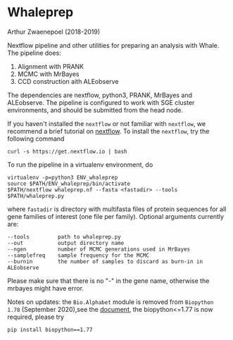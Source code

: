# Whaleprep

Arthur Zwaenepoel (2018-2019)

Nextflow pipeline and other utilities for preparing an analysis with Whale.
The pipeline does:

1. Alignment with PRANK
2. MCMC with MrBayes
3. CCD construction aith ALEobserve

The dependencies are nextflow, python3, PRANK, MrBayes and ALEobserve. The 
pipeline is configured to work with SGE cluster environments, and should be 
submitted from the head node.

If you haven't installed the `nextflow` or not familiar with `nextflow`, we recommend a brief tutorial on [nextflow](https://www.nextflow.io/). To install the `nextflow`, try the following command

```
curl -s https://get.nextflow.io | bash
```

To run the pipeline in a virtualenv environment, do

```
virtualenv -p=python3 ENV_whaleprep
source $PATH/ENV_whaleprep/bin/activate
$PATH/nextflow whaleprep.nf --fasta <fastadir> --tools $PATH/whaleprep.py
```

where `fastadir` is directory with multifasta files of protein sequences for all
gene families of interest (one file per family). Optional arguments currently are:

```
--tools         path to whaleprep.py
--out           output directory name
--ngen          number of MCMC generations used in MrBayes
--samplefreq    sample frequency for the MCMC 
--burnin        the number of samples to discard as burn-in in ALEobserve
```

Please make sure that there is no "-" in the gene name, otherwise the mrbayes might have error.

Notes on updates: the `Bio.Alphabet` module is removed from `Biopython 1.78` (September 2020),see the [document](https://biopython.org/wiki/Alphabet), the biopython<=1.77 is now required, please try

```
pip install biopython==1.77
```

